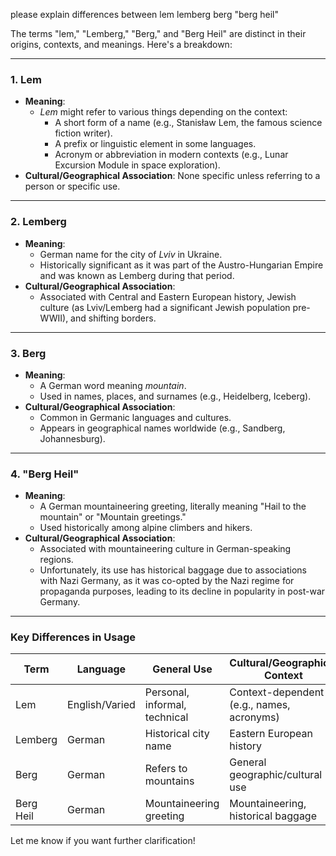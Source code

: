 please explain differences between lem lemberg berg "berg heil"

The terms "lem," "Lemberg," "Berg," and "Berg Heil" are distinct in their origins, contexts, and meanings. Here's a breakdown:

---

### 1. **Lem**  
- **Meaning**: 
  - *Lem* might refer to various things depending on the context:
    - A short form of a name (e.g., Stanisław Lem, the famous science fiction writer).
    - A prefix or linguistic element in some languages.
    - Acronym or abbreviation in modern contexts (e.g., Lunar Excursion Module in space exploration).
- **Cultural/Geographical Association**: None specific unless referring to a person or specific use.

---

### 2. **Lemberg**  
- **Meaning**: 
  - German name for the city of *Lviv* in Ukraine. 
  - Historically significant as it was part of the Austro-Hungarian Empire and was known as Lemberg during that period.
- **Cultural/Geographical Association**:
  - Associated with Central and Eastern European history, Jewish culture (as Lviv/Lemberg had a significant Jewish population pre-WWII), and shifting borders.

---

### 3. **Berg**  
- **Meaning**: 
  - A German word meaning *mountain*.
  - Used in names, places, and surnames (e.g., Heidelberg, Iceberg).
- **Cultural/Geographical Association**:
  - Common in Germanic languages and cultures.
  - Appears in geographical names worldwide (e.g., Sandberg, Johannesburg).

---

### 4. **"Berg Heil"**  
- **Meaning**: 
  - A German mountaineering greeting, literally meaning "Hail to the mountain" or "Mountain greetings."
  - Used historically among alpine climbers and hikers.
- **Cultural/Geographical Association**:
  - Associated with mountaineering culture in German-speaking regions.
  - Unfortunately, its use has historical baggage due to associations with Nazi Germany, as it was co-opted by the Nazi regime for propaganda purposes, leading to its decline in popularity in post-war Germany.

---

### Key Differences in Usage  
| Term       | Language | General Use                  | Cultural/Geographical Context       |
|------------|----------|------------------------------|--------------------------------------|
| Lem        | English/Varied | Personal, informal, technical | Context-dependent (e.g., names, acronyms) |
| Lemberg    | German   | Historical city name         | Eastern European history            |
| Berg       | German   | Refers to mountains          | General geographic/cultural use     |
| Berg Heil  | German   | Mountaineering greeting      | Mountaineering, historical baggage  |

Let me know if you want further clarification!
